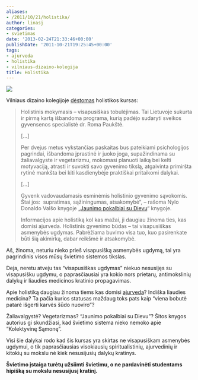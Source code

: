 ```yaml
---
aliases:
- /2011/10/21/holistika/
author: linasj
categories:
- svietimas
date: '2013-02-24T21:33:46+00:00'
publishDate: '2011-10-21T19:25:45+00:00'
tags:
- ajurveda
- holistika
- vilniaus-dizaino-kolegija
title: Holistika
---
```

[![](http://farm3.static.flickr.com/2728/4070061531_75a00fa943_m.jpg)](http://www.flickr.com/photos/vegancraftsamples/4070061531/)

Vilniaus dizaino kolegijoje [dėstomas](http://www.lrytas.lt/-13182485011316962699-holistikos-modulis-vilniaus-dizaino-kolegijoje-raktas-%C4%AF-s%C4%97kmingesn%C4%AF-gyvenim%C4%85.htm) holistikos kursas:

> Holistinis mokymasis – visapusiškas tobulėjimas. Tai Lietuvoje sukurta ir pirmą kartą išbandoma programa, kurią padėjo sudaryti sveikos gyvensenos specialistė dr. Roma Paukštė.
> 
> […]
> 
> Per dvejus metus vykstančias paskaitas bus pateikiami psichologijos pagrindai, išbandoma įprastinė ir juoko joga, supažindinama su žaliavalgyste ir vegetarizmu, mokomasi planuoti laiką bei kelti motyvaciją, atrasti ir suvokti savo gyvenimo tikslą, atgaivinta primiršta rytinė mankšta bei kiti kasdienybėje praktiškai pritaikomi dalykai.
> 
> […]
> 
> Gyvenk vadovaudamasis esminėmis holistinio gyvenimo sąvokomis. Štai jos:  supratimas, sąžiningumas, atsakomybė“, – rašoma Nylo Donaldo Valšo knygoje „[Jaunimo pokalbiai su Dievu](http://www.mijalba.com/knyga.php?knygosid=59)“ knygoje.
> 
> Informacijos apie holistiką kol kas mažai, ji daugiau žinoma ties, kas domisi ajurveda. Holistinis gyvenimo būdas – tai visapusiškas asmenybės ugdymas. Pabrėžiama buvimo visa tuo, kuo pasirenkate būti šią akimirką, dabar reikšmė ir atsakomybė.


Aš, žinoma, neturiu nieko prieš visapusišką asmenybės ugdymą, tai yra pagrindinis visos mūsų švietimo sistemos tikslas.

Deja, neretu atveju tas “visapusiškas ugdymas” niekuo nesusijęs su visapusišku ugdymu, o paprasčiausiai yra kokio nors prietarų, antimokslinių dalykų ir liaudies medicinos kratinio propagavimas.

Apie holistiką daugiau žinoma tiems kas domisi [ajurveda](http://en.wikipedia.org/wiki/Ayurveda)? Indiška liaudies medicina? Ta pačia kurios statusas maždaug toks pats kaip “viena bobutė patarė išgerti karvės šūdo nuoviro”?

Žaliavalgystė? Vegetarizmas? “Jaunimo pokalbiai su Dievu”? Šitos knygos autorius gi skundžiasi, kad švietimo sistema nieko nemoko apie “Kolektyvinę Sąmonę”.

Visi šie dalykai rodo kad šis kursas yra skirtas ne visapusiškam asmenybės ugdymui, o tik paprasčiausias visokiausių spiritualistinių, ajurvedinių ir kitokių su mokslu nė kiek nesusijusių dalykų kratinys.

**Švietimo įstaiga turėtų užsiimti švietimu, o ne pardavinėti studentams hipišką su mokslu nesusijusį kratinį.**

